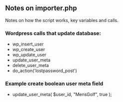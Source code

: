 ## Notes on importer.php

Notes on how the script works, key variables and calls.

### Wordpress calls that update database:

- wp_insert_user
- wp_create_user
- wp_update_user
- update_user_meta
- delete_user_meta
- do_action('lostpassword_post')

### Example create boolean user meta field

- update_user_meta( $user_id, "MensGolf", true );
